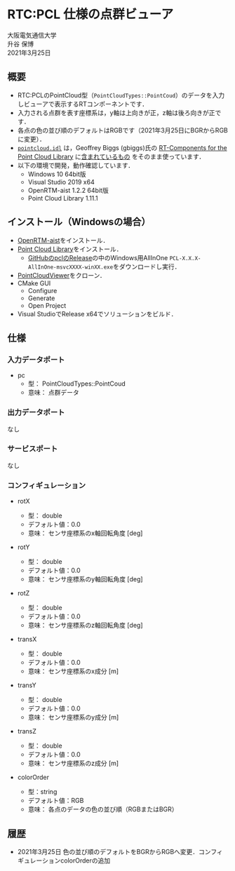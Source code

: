 # RTC:PCL 仕様の点群ビューア

大阪電気通信大学  
升谷 保博  
2021年3月25日

## 概要

- RTC:PCLのPointCloud型（`PointCloudTypes::PointCoud`）のデータを入力しビューアで表示するRTコンポーネントです．
- 入力される点群を表す座標系は，y軸は上向きが正，z軸は後ろ向きが正です．
- 各点の色の並び順のデフォルトはRGBです（2021年3月25日にBGRからRGBに変更）．
- [`pointcloud.idl`](idl/pointcloud.idl) は，Geoffrey Biggs (gbiggs)氏の
[RT-Components for the Point Cloud Library](https://github.com/gbiggs/rtcpcl/)
に[含まれているもの](https://github.com/gbiggs/rtcpcl/blob/master/pc_type/pointcloud.idl)
をそのまま使っています．
- 以下の環境で開発，動作確認しています．
  - Windows 10 64bit版
  - Visual Studio 2019 x64
  - OpenRTM-aist 1.2.2 64bit版
  - Point Cloud Library 1.11.1

## インストール（Windowsの場合）

- [OpenRTM-aist](https://www.openrtm.org/)をインストール．
- [Point Cloud Library](https://github.com/PointCloudLibrary/pcl)をインストール．
  - [GitHubのpclのRelease](https://github.com/PointCloudLibrary/pcl/releases)の中のWindows用AllInOne `PCL-X.X.X-AllInOne-msvcXXXX-winXX.exe`をダウンロードし実行．
- [PointCloudViewer](https://github.com/MasutaniLab/PointCloudViewer)をクローン．
- CMake GUI
  - Configure
  - Generate
  - Open Project
- Visual StudioでRelease x64でソリューションをビルド．

## 仕様

### 入力データポート

- pc
  - 型： PointCloudTypes::PointCoud
  - 意味： 点群データ

### 出力データポート

なし

### サービスポート

なし

### コンフィギュレーション

- rotX
  - 型： double
  - デフォルト値：0.0
  - 意味： センサ座標系のx軸回転角度 [deg]              

- rotY
  - 型： double
  - デフォルト値：0.0
  - 意味： センサ座標系のy軸回転角度 [deg]              

- rotZ 
  - 型： double
  - デフォルト値：0.0
  - 意味： センサ座標系のz軸回転角度 [deg]              

- transX
  - 型： double
  - デフォルト値：0.0
  - 意味： センサ座標系のx成分 [m]              

- transY
  - 型： double
  - デフォルト値：0.0
  - 意味： センサ座標系のy成分 [m]              

- transZ
  - 型： double
  - デフォルト値：0.0
  - 意味： センサ座標系のz成分 [m]              

- colorOrder
  - 型：string
  - デフォルト値：RGB
  - 意味： 各点のデータの色の並び順（RGBまたはBGR）

## 履歴

- 2021年3月25日 色の並び順のデフォルトをBGRからRGBへ変更．コンフィギュレーションcolorOrderの追加

